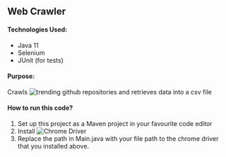 ## Web Crawler

<h4> Technologies Used: </h4>

- Java 11
- Selenium
- JUnit (for tests)

<h4> Purpose: </h4>

Crawls ![trending github repositories](https://github.com/trending?since=weekly%5D)
and retrieves data into a csv file

<h4>How to run this code? </h4>

1. Set up this project as a Maven project in your favourite code editor
2. Install ![Chrome Driver](https://chromedriver.chromium.org/downloads)
3. Replace the path in Main.java with your file path to the chrome driver that you installed above. 


